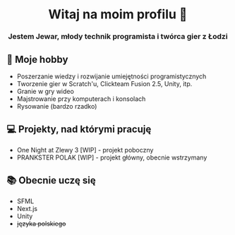 <h1 align="center">Witaj na moim profilu 👋</h1>
<h3 align="center">Jestem Jewar, młody technik programista i twórca gier z Łodzi</h3>

## 📅 Moje hobby
- Poszerzanie wiedzy i rozwijanie umiejętności programistycznych
- Tworzenie gier w Scratch'u, Clickteam Fusion 2.5, Unity, itp.
- Granie w gry wideo
- Majstrowanie przy komputerach i konsolach
- Rysowanie (bardzo rzadko)

## 💻 Projekty, nad którymi pracuję
- One Night at Zlewy 3 [WIP] - projekt poboczny
- PRANKSTER POLAK [WIP] - projekt główny, obecnie wstrzymany

## 📚 Obecnie uczę się
- SFML
- Next.js
- Unity
- ~~języka polskiego~~

